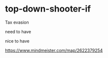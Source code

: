 # top-down-shooter-if
Tax evasion



need to have 




nice to have





https://www.mindmeister.com/map/2622379254
